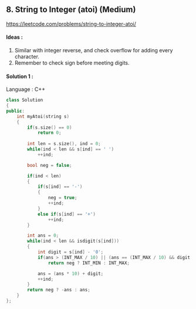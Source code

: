 ## **8. String to Integer (atoi) (Medium)** 

https://leetcode.com/problems/string-to-integer-atoi/



#### Ideas : 

1. Similar with integer reverse, and check overflow for adding every character.
2. Remember to check sign before meeting digits.



#### Solution 1 :

Language : C++

```C++
class Solution 
{
public:
    int myAtoi(string s) 
    {
        if(s.size() == 0)
            return 0;
        
        int len = s.size(), ind = 0;
        while(ind < len && s[ind] == ' ')
            ++ind;

        bool neg = false;

        if(ind < len)
        {
            if(s[ind] == '-')
            {
                neg = true;
                ++ind;
            } 
            else if(s[ind] == '+')
                ++ind;
        }

        int ans = 0;
        while(ind < len && isdigit(s[ind]))
        {
            int digit = s[ind] - '0';
            if(ans > (INT_MAX / 10) || (ans == (INT_MAX / 10) && digit > 7))
                return neg ? INT_MIN : INT_MAX;

            ans = (ans * 10) + digit;
            ++ind;
        }
        return neg ? -ans : ans;
    }
};
```